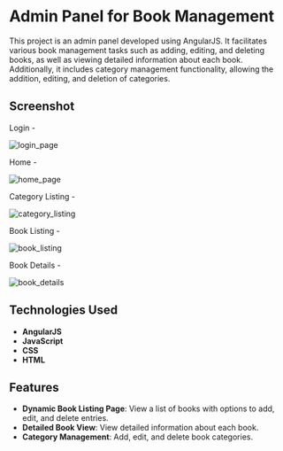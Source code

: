 # Admin Panel for Book Management

This project is an admin panel developed using AngularJS. It facilitates various book management tasks such as adding, editing, and deleting books, as well as viewing detailed information about each book. Additionally, it includes category management functionality, allowing the addition, editing, and deletion of categories.

## Screenshot

Login - 

![login_page](BookByte-Admin-Panel/assets/login.png)

Home - 

![home_page](BookByte-Admin-Panel/assets/home.png)

Category Listing - 

![category_listing](BookByte-Admin-Panel/assets/category_listing.png)

Book Listing - 

![book_listing](BookByte-Admin-Panel/assets/book_listing.png)

Book Details - 

![book_details](BookByte-Admin-Panel/assets/book_details.png)

## Technologies Used

- **AngularJS**
- **JavaScript**
- **CSS**
- **HTML**

## Features

- **Dynamic Book Listing Page**: View a list of books with options to add, edit, and delete entries.
- **Detailed Book View**: View detailed information about each book.
- **Category Management**: Add, edit, and delete book categories.


